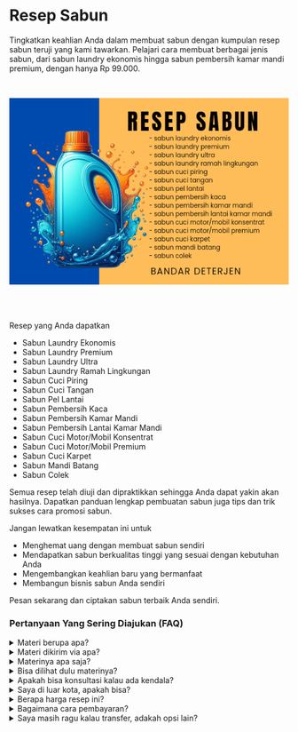 # Resep Sabun

Tingkatkan keahlian Anda dalam membuat sabun dengan kumpulan resep sabun teruji yang kami tawarkan. Pelajari cara membuat berbagai jenis sabun, dari sabun laundry ekonomis hingga sabun pembersih kamar mandi premium, dengan hanya Rp 99.000.

<br>

<div align = center>
    
[![Button SI]][Link SI]

<br>
<br>
</div>

Resep yang Anda dapatkan

* Sabun Laundry Ekonomis
* Sabun Laundry Premium
* Sabun Laundry Ultra
* Sabun Laundry Ramah Lingkungan
* Sabun Cuci Piring
* Sabun Cuci Tangan
* Sabun Pel Lantai
* Sabun Pembersih Kaca
* Sabun Pembersih Kamar Mandi
* Sabun Pembersih Lantai Kamar Mandi
* Sabun Cuci Motor/Mobil Konsentrat
* Sabun Cuci Motor/Mobil Premium
* Sabun Cuci Karpet
* Sabun Mandi Batang
* Sabun Colek

Semua resep telah diuji dan dipraktikkan sehingga Anda dapat yakin akan hasilnya. Dapatkan panduan lengkap pembuatan sabun juga tips dan trik sukses cara promosi sabun.

Jangan lewatkan kesempatan ini untuk
* Menghemat uang dengan membuat sabun sendiri
* Mendapatkan sabun berkualitas tinggi yang sesuai dengan kebutuhan Anda
* Mengembangkan keahlian baru yang bermanfaat
* Membangun bisnis sabun Anda sendiri

Pesan sekarang dan ciptakan sabun terbaik Anda sendiri.

### Pertanyaan Yang Sering Diajukan (FAQ)
<details>
<summary>Materi berupa apa?</summary>
Materi berupa file teks.
</details>
<details>
<summary>Materi dikirim via apa?</summary>
Materi dikirim via Whatsapp atau email.
</details>
<details>
<summary>Materinya apa saja?</summary>
Materi sesuai dengan judul dan deskripsi.
</details>
<details>
<summary>Bisa dilihat dulu materinya?</summary>
Sudah dijelaskan materi sesuai dengan judul dan deskripsi. Kalau Anda ingin tahu resep lengkap, Anda transaksi dulu baru diberikan materi. 
</details>
<details>
<summary>Apakah bisa konsultasi kalau ada kendala?</summary>
TIDAK BISA. Ikuti pelatihan privat baik online maupun offline.
</details>
<details>
<summary>Saya di luar kota, apakah bisa?</summary>
Bisa karena ini barang non fisik tentu bisa dikirim ke seluruh Indonesia:
Banda Aceh, Bener Meriah, Bireun, Gayo Lues, Langsa, Lhokseumawe, Nagan Raya, Pidie, Sabang, Simeulue, Subulussalam, Badung, Bangli, Buleleng, Denpasar, Gianyar, Jembrana, Karangasem, Klungkung, Tabanan, Cilegon, Lebak, Pandeglang, Serang, Tangerang, Bengkulu, Kaur, Kepahiang, Lebong, Mukomuko, Rejang Lebong, Seluma, Bantul, Gunungkidul, Kulon Progo, Sleman, Yogyakarta, Jakarta, Kepulauan Seribu, Boalemo, Bone Bolango, Gorontalo, Pohuwato, Batanghari, Bungo, Jambi, Kerinci, Merangin, Muaro Jambi, Sarolangun, Sungai Penuh, Tanjung Jabung, Tebo, Bandung, Banjar, Bekasi, Bogor, Ciamis, Cimahi, Cirebon, Depok, Garut, Indramayu, Karawang, Kuningan, Majalengka, Pangandaran, Purwakarta, Subang, Sukabumi, Sumedang, Tasikmalaya, Banjarnegara, Banyumas, Batang, Blora, Boyolali, Brebes, Cilacap, Demak, Grobogan, Jepara, Karanganyar, Kebumen, Kendal, Klaten, Kudus, Magelang, Pati, Pekalongan, Pemalang, Purbalingga, Purworejo, Rembang, Salatiga, Semarang, Sukoharjo, Surakarta (Solo), Tegal, Temanggung, Wonogiri, Wonosobo, Bangkalan, Banyuwangi, Batu, Blitar, Bojonegoro, Bondowoso, Gresik, Jember, Jombang, Kediri, Lamongan, Lumajang, Madiun, Magetan, Malang, Mojokerto, Nganjuk, Ngawi, Pacitan, Pamekasan, Pasuruan, Ponorogo, Probolinggo, Sampang, Sidoarjo, Situbondao, Sumenep, Surabaya, Trenggalek, Tuban, Tulungagung, Bengkayang, Kapuas Hulu, Kayong Utara, Ketapang, Kubu Raya, Landak, Melawi, Mempawah, Pontianak, Sambas, Sanggau, Sekadau, Singkaawang, Sintang, Balangan, Banjar, Banjarbaru, Banjarmasin, Barito Kuala, Hulu Sungai, Kotabaru, Tabalang, Tanah Bumbu, Tanah Laut, Tapin, Barito, Gunung Mas, Kapuas, Katingan, Kotawaringin, Lamandau, Murung Raya, Palangka Raya, Pulau Pisau, Seruyan, Sukamara, Balikpapan, Berau, Bontang, Kutai, Kutai Kartanegara, Mahakam Ulu, Paser, Penajam paser Utara, Samarinda, Bulungan, Malinau, Nunukan, Tana Tidung, Tarakan, Bangka, Belitung, Pangkalpinang, Batam, Bintan, Karimun, Anambas, Lingga, Natuna, Tanjungpinang, Bandar Lampung, Lampung, Mesuji, Metro, Pesawaran, Pesisir Barat, Pringsewu, Tanggamus, Tulang Bawang, Way Kanan, Ambon, Buru, Aru, Tanimbar, Maluku, Seram, Tual, Halmahera, Sula, Morotai, Taliabu, Ternate, Tidore, Bima, Dompu, Lombok, Mataram, Sumbawa, Alor, Belu, Ende, Flores, Kupang, Lembata, Malaka, Manggarai, Nagekeo, Ngada, Rote Ndao, Sabu Raijua, Sikka, Sumba, Timor, Jayapura, Keerom, Yapen. Raya, Mamberamo Raya, Sarmi, Supiori, Waropen, Fakfak, Kaimana, Monokwari, Arfak, Bintuni, Wondama, Maybrat, Raja Ampat, Sorong, Tambrauw, Jayawijaya, Lanny Jaya, Nduga, Bintang, Tolikara, Yahukimo, Yalimo, Asmat, Boven Digoel, Mappi, Merauke, Deiyai, Dogiyai, Intan Jaya, Mimika, Nabire, Paniai, Puncak, Bengkalis, Dumai, Indragiri, Kampar, Meranti, Kuantan Singingi, Pekanbaru, Pelalawan, Rokan Hilir, Rokan Hulu, Siak, Majene, Mamasa, Mamuju, Pasangkayu, Polewali Mandar, Bantaeng, Barru, Bone, Bulukumba, Enrekang, Gowa, Janeponto, Selayar, Luwu, Makassar, Maros, Palopo, Pangkajene Dan Kepulauan, Parepare, Pinrang, Sidenreng Rappang, Sinjai, Soppeng, Takalar, Tana Toraja, Toraja, Wajo, Banggai, Buol, Donggala, Morowali, Palu, Parigi Moutong, Poso, Sogi, Tojo Una Una, Tolitoli, Baubau, Bombana, Buton, Kendari, Kolaka, Konawe, Muna, Wakatobi, Bitung, Bolaang Mongondow, Sangihe, Siau Tagulandang Biaro, Kotamobagu, Manado, Minahasa, Tomohon, Agam, Bukittinggi, Dharmasraya, Mentawai, Lima Puluh Kota, Padang, Padang Panjang, Padang Pariaman, Pariaman, Pasaman, Paykumbuh, Pesisir Selatan, Sawahlunto, Sijunjung, Solok, Tanah Datar, Banyuasin, Empat Lawang, Lahat, Lubuklinggau, Muara Enim, Musi Banyuasin, Musi Rawas, Ogan Ilir, Ogan Komering Ilir, Ogan Komering Ulu, Pagaralam, Palembang, Penukal Abab Lematang Ilir, Prabumulih, Asahan, Batu Bara, Binjai, Dairi, Deli Serdang, Gunungsitoli, Humbang Hasundutan, Karo, Labuhanbatu, Langkat, Mandailing Natal, Medan, Nias, Padang Lawas, Padangsidimpuan, Pematangsiantar, Pakpak Bharat, Samosir, Serdang Bedagai, Sibolga, Simalungun, Tanjungbalai, Tapanuli, Tebing Tinggi, dan Toba.
</details>
<details>
<summary>Berapa harga resep ini?</summary>
Harga Rp 99000.
</details>
<details>
<summary>Bagaimana cara pembayaran?</summary>
Via transfer bank. Pastikan kirim tanda bukti ya.
</details>
<details>
<summary>Saya masih ragu kalau transfer, adakah opsi lain?</summary>
Bisa via pihak ketiga seperti di Ratakan atau LynkID.
</details>
    
<!---------------------------------[ Bagian Single Image ]---------------------------------->

[Button SI]: https://raw.githubusercontent.com/bandardeterjen/resepkimia/refs/heads/images/resep-kimia-sabun.png
[Link SI]: #


